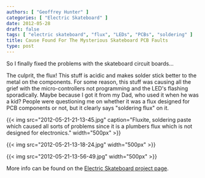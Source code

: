 ```yaml
---
authors: [ "Geoffrey Hunter" ]
categories: [ "Electric Skateboard" ]
date: 2012-05-28
draft: false
tags: [ "electric skateboard", "flux", "LEDs", "PCBs", "soldering" ]
title: Cause Found For The Mysterious Skateboard PCB Faults
type: post
---
```


So I finally fixed the problems with the skateboard circuit boards...

The culprit, the flux! This stuff is acidic and makes solder stick better to the metal on the components. For some reason, this stuff was causing all the grief with the micro-controllers not programming and the LED's flashing sporadically. Maybe because I got it from my Dad, who used it when he was a kid? People were questioning me on whether it was a flux designed for PCB components or not, but it clearly says "soldering flux" on it.

{{< img src="2012-05-21-21-13-45.jpg" caption="Fluxite, soldering paste which caused all sorts of problems since it is a plumbers flux which is not designed for electronics."  width="500px" >}}

{{< img src="2012-05-21-13-18-24.jpg"   width="500px" >}}

{{< img src="2012-05-21-13-56-49.jpg"   width="500px" >}}

More info can be found on the [Electric Skateboard project page](/electronics/projects/electric-skateboard).
